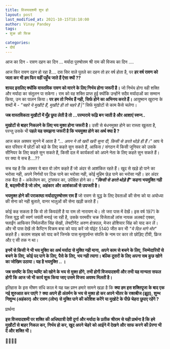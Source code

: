```yaml
---
title: विजयादशमी शुभ हो
layout: post
last_modified_at: 2021-10-15T18:10:00
author: Vinay Pandey
tags:
- शुक्र की फिक्र

categories:
- दीर्घ
---
```

आज का दिन -
रावण दहन का दिन ... 
मर्यादा पुरुषोत्तम श्री राम की विजय का दिन .... 

आज फिर रावण दहन हो रहा है....
दस सिर वाले पुतले का दहन तो हर वर्ष होता है, पर **हर वर्ष रावण को जला कर भी हम फिर वहीं पहुँच जाते हैं ऐसा क्यों ??**

**शायद इसलिए क्योंकि वास्तविक रावण को मारने के लिए निर्भय होना जरूरी है।** जो निर्भय होगा वही शक्ति और मर्यादा का संतुलन पा सकेगा। राम को वह शक्ति प्राप्त हुई क्योंकि उन्होंने सदैव मर्यादाओं का सम्मान किया, उन का पालन किया। **पर हम तो निर्भय हैं नही, सिर्फ होने का अभिनय करते हैं।**
 आयुष्मान खुराना के शब्दों में -
 *"चहरे ये मुखौटे हैं,* 
*मुखौटे ही तो चहरे हैं |"* 
सिर्फ मुखोटों से काम कैसे चलेगा।

 **जब वास्तविकता मुखौटों में मुँह छुपा लेती है तो ...परम्पराये रूढ़ि बन जाती है और आशाएं स्वप्न..**

**मुखोटों से बाहर निकलने के लिए भय मुक्त होना जरूरी है।** उसी से बंधनमुक्त होने का रास्ता खुलता है, परन्तु उसके भी **पहले यह समझना जरूरी है कि भयमुक्त होने का अर्थ क्या है ?**

आज कल अक्सर सुनने में आता है *"... अपन ने तो खरी खरी सुना दी, किसी से डरते थोड़े ही हैं।"* आप ये बात परिवार में छोटों को बड़े के लिए कहते सुन सकते हैं, आफिस / संगठन में किसी जूनियर को उसके सीनियर के लिए कहते सुन सकते हैं, किसी दल में कार्यकर्ता को अपने नेता के लिए कहते सुन सकते हैं। पर क्या ये सच है....??

सच यह है कि अक्सर ये बात वो लोग कहते हैं जो अंदर से आशंकित रहते हैं। खुद से खड़े हो पाने का भरोसा नही, अपने निर्णयों पर टिक पाने का भरोसा नही, कोई मुहिम छेड़ पाने  का भरोसा नही। डर अंदर तक बैठा है - अकेलेपन का, ट्रांसफर का, उपेक्षित होने का। ***"किसी से डरते थोड़े हैं"* कहना भयमुक्ति नही है, बद्तमीजी है जो लोभ, अहंकार और आशंकाओं से उपजती है।** 

**भयमुक्त होने की पराकाष्ठा मर्यादापुरुषोत्तम राम हैं** जो रावण से युद्ध के लिए देवताओं की सेना को या अयोध्या की सेना को नही बुलाते, वानर भालुओं की सेना खड़ी करते हैं।

कोई कह सकता है कि वो तो किवदंती है या राम तो नारायण थे। 
तो जरा पास में देखें। इस वर्ष  1971 के जिस युद्ध की स्वर्ण जयंती मनाई जा रही है, उसके  परमवीर चक्र विजेताओं लांस नायक अलबर्ट एक्का, फ्लाईंग आफिसर निर्मलजीत सिंह सेखों, लेफ्टीनेंट अरुण क्षेत्रपाल, मेजर होशियार सिंह को याद कर लें। और भी पास देखें तो कैप्टिन विक्रम बत्रा को याद करें जो पॉइंट 5140 जीत कर भी *"ये दिल मांगे मोर"* कहते हैं। कलाम साहब को याद करें जिनके पास मृत्युपर्यन्त संपत्ति के नाम पर  कार तो छोड़िए टीवी, फ्रिज औऱ ए सी  तक न  था।

**इनमें से किसी ने भी भय मुक्ति का अर्थ मर्यादा से  मुक्ति नही माना, अपने काम से बचने के लिए, जिम्मेदारियों से बचने के लिए, कोई पद पाने के लिए, पैसे के लिए, भय नही त्यागा। बल्कि दूसरों के लिए अपना सब कुछ खोने का जोखिम उठाया। यह है भयमुक्ति .. ।**

**जब समष्टि के लिए व्यष्टि को खोने के भय से मुक्त होंगे, तभी होगी विजयादशमी और तभी यह मान्यता सफल होगी कि आज जो भी कार्य शुरू किया जाए उसमे विजय अवश्य मिलती है।** 

इतिहास के इस भीषण संधि काल मे यह यक्ष प्रश्न हमारे सामने खड़ा है कि **क्या हम इस शक्तिपूजा के बाद एक नई शुरुआत कर पाएंगे ? क्या अपने ही अंतर्मन के भय से  मुक्त हो कर अपने भीतर के रक्तबीज (झूठ), शुम्भ निशुम्भ (अहंकार) और रावण (लोभ) से मुक्ति पाने की कोशिश करेंगे या मुखोटे के पीछे चेहरा छुपाए रहेंगे ?**

प्रार्थना

**इस विजयादशमी पर शक्ति की अधिष्ठात्री देवी दुर्गा और मर्यादा के प्रतीक श्रीराम से यही प्रार्थना है कि हमे मुखौटों से बाहर निकल कर, निर्भय हो कर, खुद अपने चेहरे को आईने में देखने और साफ करने की प्रेरणा भी  दें और शक्ति भी।**

🙏🌷🌷🙏


